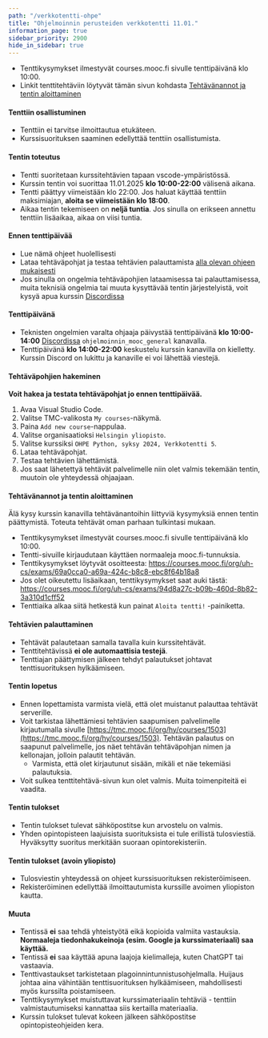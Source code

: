 ```yaml
---
path: "/verkkotentti-ohpe"
title: "Ohjelmoinnin perusteiden verkkotentti 11.01."
information_page: true
sidebar_priority: 2900
hide_in_sidebar: true
---
```


<!--# Ohjelmoinnin perusteet-->

* Tenttikysymykset ilmestyvät courses.mooc.fi sivulle tenttipäivänä klo 10:00.
* Linkit tenttitehtäviin löytyvät tämän sivun kohdasta [Tehtävänannot ja tentin aloittaminen](#tehtavanannot-ja-tentin-aloittaminen)

#### Tenttiin osallistuminen

* Tenttiin ei tarvitse ilmoittautua etukäteen.
* Kurssisuorituksen saaminen edellyttää tenttiin osallistumista.

#### Tentin toteutus

* Tentti suoritetaan kurssitehtävien tapaan vscode-ympäristössä.
* Kurssin tentin voi suorittaa 11.01.2025 **klo 10:00-22:00** välisenä aikana.
* Tentti päättyy viimeistään klo 22:00. Jos haluat käyttää tenttiin maksimiajan, **aloita se viimeistään klo 18:00**.
* Aikaa tentin tekemiseen on **neljä tuntia**. Jos sinulla on erikseen annettu tenttiin lisäaikaa, aikaa on viisi tuntia.

#### Ennen tenttipäivää

* Lue nämä ohjeet huolellisesti
* Lataa tehtäväpohjat ja testaa tehtävien palauttamista [alla olevan ohjeen mukaisesti](#tehtavapohjien-hakeminen)
* Jos sinulla on ongelmia tehtäväpohjien lataamisessa tai palauttamisessa, muita teknisiä ongelmia tai muuta kysyttävää tentin järjestelyistä, voit kysyä apua kurssin [Discordissa](https://study.cs.helsinki.fi/discord/join/ohjelmoinnin_mooc)

#### Tenttipäivänä

* Teknisten ongelmien varalta ohjaaja päivystää tenttipäivänä **klo 10:00-14:00** [Discordissa](https://study.cs.helsinki.fi/discord/join/ohjelmoinnin_mooc) `ohjelmoinnin_mooc_general` kanavalla.
* Tenttipäivänä **klo 14:00-22:00** keskustelu kurssin kanavilla on kielletty. Kurssin Discord on lukittu ja kanaville ei voi lähettää viestejä.

#### Tehtäväpohjien hakeminen

**Voit hakea ja testata tehtäväpohjat jo ennen tenttipäivää.**

1. Avaa Visual Studio Code.
2. Valitse TMC-valikosta `My courses`-näkymä.
3. Paina `Add new course`-nappulaa.
4. Valitse organisaatioksi `Helsingin yliopisto`.
5. Valitse kurssiksi `OHPE Python, syksy 2024, Verkkotentti 5`.
6. Lataa tehtäväpohjat.
7. Testaa tehtävien lähettämistä.
8. Jos saat lähetettyä tehtävät palvelimelle niin olet valmis tekemään tentin, muutoin ole yhteydessä ohjaajaan.

#### Tehtävänannot ja tentin aloittaminen

<notice>
Älä kysy kurssin kanavilla tehtävänantoihin liittyviä kysymyksiä ennen tentin päättymistä. Toteuta tehtävät oman parhaan tulkintasi mukaan.
</notice>

* Tenttikysymykset ilmestyvät courses.mooc.fi sivulle tenttipäivänä klo 10:00.
* Tentti-sivuille kirjaudutaan käyttäen normaaleja mooc.fi-tunnuksia.
* Tenttikysymykset löytyvät osoitteesta: <a href="https://courses.mooc.fi/org/uh-cs/exams/69a0cca0-a69a-424c-b8c8-ebc8f64b18a8">https://courses.mooc.fi/org/uh-cs/exams/69a0cca0-a69a-424c-b8c8-ebc8f64b18a8</a>
* Jos olet oikeutettu lisäaikaan, tenttikysymykset saat auki tästä: <a href="https://courses.mooc.fi/org/uh-cs/exams/94d8a27c-b09b-460d-8b82-3a310d1cff52">https://courses.mooc.fi/org/uh-cs/exams/94d8a27c-b09b-460d-8b82-3a310d1cff52</a>
* Tenttiaika alkaa siitä hetkestä kun painat `Aloita tentti!` -painiketta.

#### Tehtävien palauttaminen

* Tehtävät palautetaan samalla tavalla kuin kurssitehtävät.
* Tenttitehtävissä **ei ole automaattisia testejä**.
* Tenttiajan päättymisen jälkeen tehdyt palautukset johtavat tenttisuorituksen hylkäämiseen.

#### Tentin lopetus

* Ennen lopettamista varmista vielä, että olet muistanut palauttaa tehtävät serverille.
* Voit tarkistaa  lähettämiesi tehtävien saapumisen palvelimelle kirjautumalla sivulle [https://tmc.mooc.fi/org/hy/courses/1503](https://tmc.mooc.fi/org/hy/courses/1503). Tehtävän palautus on saapunut palvelimelle, jos näet tehtävän tehtäväpohjan nimen ja kellonajan, jolloin palautit tehtävän.
    * Varmista, että olet kirjautunut sisään, mikäli et näe tekemiäsi palautuksia.
* Voit sulkea tenttitehtävä-sivun kun olet valmis. Muita toimenpiteitä ei vaadita.

#### Tentin tulokset

* Tentin tulokset tulevat sähköpostitse kun arvostelu on valmis.
* Yhden opintopisteen laajuisista suorituksista ei tule erillistä tulosviestiä. Hyväksytty suoritus merkitään suoraan opintorekisteriin.

#### Tentin tulokset (avoin yliopisto)

* Tulosviestin yhteydessä on ohjeet kurssisuorituksen rekisteröimiseen.
* Rekisteröiminen edellyttää ilmoittautumista kurssille avoimen yliopiston kautta.

#### Muuta

* Tentissä **ei** saa tehdä yhteistyötä eikä kopioida valmiita vastauksia. **Normaaleja tiedonhakukeinoja (esim. Google ja kurssimateriaali) saa käyttää.**
* Tentissä **ei** saa käyttää apuna laajoja kielimalleja, kuten ChatGPT tai vastaavia.
* Tenttivastaukset tarkistetaan plagoinnintunnistusohjelmalla. Huijaus johtaa aina vähintään tenttisuorituksen hylkäämiseen, mahdollisesti myös kurssilta poistamiseen.
* Tenttikysymykset muistuttavat kurssimateriaalin tehtäviä - tenttiin valmistautumiseksi kannattaa siis kertailla materiaalia.
* Kurssin tulokset tulevat kokeen jälkeen sähköpostitse opintopisteohjeiden kera.
